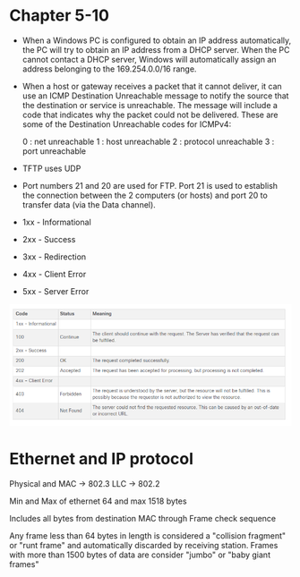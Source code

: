 # Chapter 5-10

- When a Windows PC is configured to obtain an IP address automatically, the PC will try to obtain an IP address from a DHCP server. When the PC cannot contact a DHCP server, Windows will automatically assign an address belonging to the 169.254.0.0/16 range.

- When a host or gateway receives a packet that it cannot deliver, it can use an ICMP Destination Unreachable message to notify the source that the destination or service is unreachable. The message will include a code that indicates why the packet could not be delivered. These are some of the Destination Unreachable codes for ICMPv4:

    0 : net unreachable
    1 : host unreachable
    2 : protocol unreachable
    3 : port unreachable

- TFTP uses UDP
- Port numbers 21 and 20 are used for FTP. Port 21 is used to establish the connection between the 2 computers (or hosts) and port 20 to transfer data (via the Data channel).

- 1xx - Informational
- 2xx - Success
- 3xx - Redirection
- 4xx - Client Error
- 5xx - Server Error

![alt text](image.png)

# Ethernet and IP protocol

Physical and MAC -> 802.3
LLC -> 802.2

Min and Max of ethernet
64 and max 1518 bytes

Includes all bytes from destination MAC through Frame check sequence

Any frame less than 64 bytes in length is considered a "collision fragment" or "runt frame" and automatically discarded by receiving station. Frames with more than 1500 bytes of data are consider "jumbo" or "baby giant frames"
